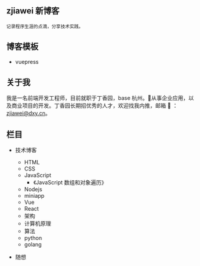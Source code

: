 ## zjiawei 新博客

    记录程序生涯的点滴，分享技术实践。

## 博客模板

 - vuepress

## 关于我

我是一名前端开发工程师，目前就职于丁香园，base 杭州。从事企业应用，以及商业项目的开发。丁香园长期招优秀的人才，欢迎找我内推，邮箱 📮 ：zjiawei@dxy.cn。

## 栏目
 - 技术博客
   - HTML
   - CSS
   - JavaScript
     - 《JavaScript 数组和对象遍历》
   - Nodejs
   - miniapp
   - Vue
   - React
   - 架构
   - 计算机原理
   - 算法
   - python
   - golang

 - 随想
